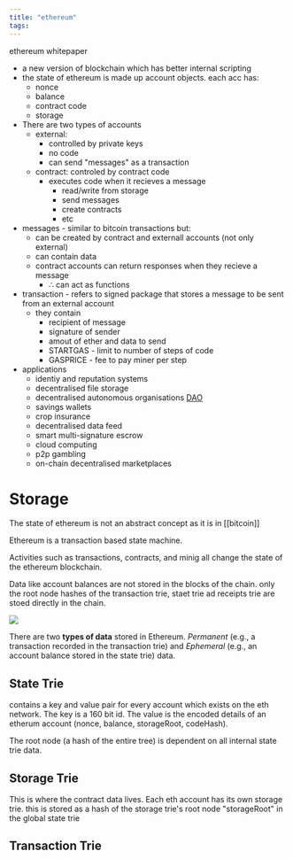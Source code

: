 ```yaml
---
title: "ethereum"
tags: 
---
```


ethereum whitepaper 
- a new version of blockchain which has better internal scripting
- the state of ethereum is made up account objects. each acc has:
	- nonce
	- balance
	- contract code
	- storage
- There are two types of accounts
	- external: 
		- controlled by private keys
		- no code
		- can send "messages" as a transaction
	- contract: controled by contract code
		- executes code when it recieves a message
			- read/write from storage
			- send messages
			- create contracts
			- etc
- messages - similar to bitcoin transactions but:	
	- can be created by contract and externall accounts (not only external)
	- can contain data
	- contract accounts can return responses when they recieve a message
		- ∴ can act as functions
- transaction - refers to signed package that stores a message to be sent from an external account
	- they contain
		- recipient of message
		- signature of sender
		- amout of ether and data to send
		- STARTGAS - limit to number of steps of code
		- GASPRICE - fee to pay miner per step
- applications
	- identiy and reputation systems
	- decentralised file storage
	- decentralised autonomous organisations [DAO](notes/decentralized-autonomous-organization.md)
	- savings wallets
	- crop insurance
	- decentralised data feed
	- smart multi-signature escrow
	- cloud computing
	- p2p gambling
	- on-chain decentralised marketplaces

# Storage
The state of ethereum is not an abstract concept as it is in [[bitcoin]]

Ethereum is a transaction based state machine. 

Activities such as transactions, contracts, and minig all change the state of the ethereum blockchain.

Data like account balances are not stored in the blocks of the chain. only the root node hashes of the transaction trie, staet trie ad receipts trie are stoed directly in the chain.

![](https://i.imgur.com/fIgNeUR.png)

There are two **types of data** stored in Ethereum. _Permanent_ (e.g., a transaction recorded in the transaction trie) and _Ephemeral_ (e.g., an account balance stored in the state trie) data. 

## State Trie
contains a key and value pair for every account which exists on the eth network. The key is a 160 bit id. The value is the encoded details of an etherum account (nonce, balance, storageRoot, codeHash). 

The root node (a hash of the entire tree) is dependent on all internal state trie data.

## Storage Trie
This is where the contract data lives. Each eth account has its own storage trie. this is stored as a hash of the storage trie's root node "storageRoot" in the global state trie

## Transaction Trie
